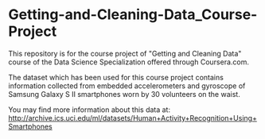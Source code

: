# Getting-and-Cleaning-Data_Course-Project
This repository is for the course project of "Getting and Cleaning Data" course of the Data Science Specialization offered through Coursera.com.

The dataset which has been used for this course project contains information collected from embedded accelerometers and gyroscope of Samsung Galaxy S II smartphones worn by 30 volunteers on the waist.

You may find more information about this data at: http://archive.ics.uci.edu/ml/datasets/Human+Activity+Recognition+Using+Smartphones 
